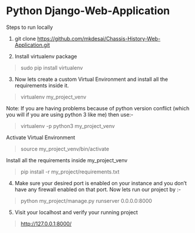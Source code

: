 # Python Django-Web-Application

Steps to run locally

1. git clone https://github.com/mkdesai/Chassis-History-Web-Application.git

2. Install virtualenv package

> sudo pip install virtualenv

3. Now lets create a custom Virtual Environment and install all the requirements inside it.

> virtualenv my_project_venv

Note: If you are having problems because of python version conflict (which you will if you are using python 3 like me) then use:-

> virtualenv -p python3 my_project_venv

Activate Virtual Environment

> source my_project_venv/bin/activate

Install all the requirements inside my_project_venv

> pip install -r my_project/requirements.txt

4. Make sure your desired port is enabled on your instance and you don’t have any firewall enabled on that port. Now lets run our project by :-

> python my_project/manage.py runserver 0.0.0.0:8000

5. Visit your localhost and verify your running project

> http://127.0.0.1:8000/
